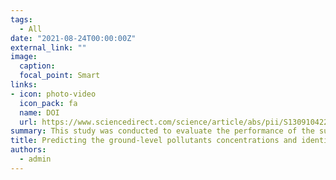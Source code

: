 ```yaml
---
tags:
  - All
date: "2021-08-24T00:00:00Z"
external_link: ""
image:
  caption: 
  focal_point: Smart
links:
- icon: photo-video
  icon_pack: fa
  name: DOI
  url: https://www.sciencedirect.com/science/article/abs/pii/S1309104221001306
summary: This study was conducted to evaluate the performance of the support vector regression model with and without applying wavelet transformation for predicting the air pollution in Isfahan metropolis, central Iran.It was found that the dominant agents affecting the temporal changes of study pollutants are soil moisture and meteorological drought.
title: Predicting the ground-level pollutants concentrations and identifying the influencing factors using machine learning, wavelet transformation, and remote sensing techniques
authors: 
  - admin
---
```

